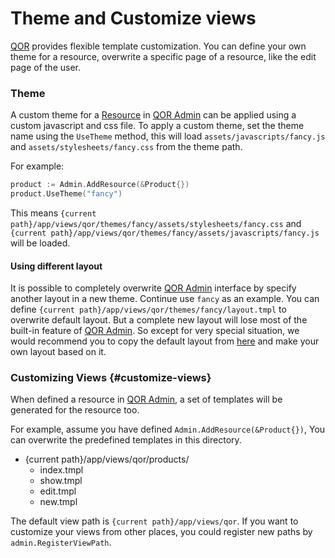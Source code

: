 # Theme and Customize views

[QOR](https://github.com/qor/qor) provides flexible template customization. You can define your own theme for a resource, overwrite a specific page of a resource, like the edit page of the user.

### Theme

A custom theme for a [Resource](../chapter2/resource-intro.md) in [QOR Admin](../chapter2/setup.md) can be applied using a custom javascript and css file. To apply a custom theme, set the theme name using the `UseTheme` method, this will load `assets/javascripts/fancy.js` and `assets/stylesheets/fancy.css` from the theme path.

For example:

```go
product := Admin.AddResource(&Product{})
product.UseTheme("fancy")
```

This means `{current path}/app/views/qor/themes/fancy/assets/stylesheets/fancy.css` and `{current path}/app/views/qor/themes/fancy/assets/javascripts/fancy.js` will be loaded.

#### Using different layout

It is possible to completely overwrite [QOR Admin](../chapter2/setup.md) interface by specify another layout in a new theme. Continue use `fancy` as an example. You can define `{current path}/app/views/qor/themes/fancy/layout.tmpl` to overwrite default layout. But a complete new layout will lose most of the built-in feature of [QOR Admin](../chapter2/setup.md). So except for very special situation, we would recommend you to copy the default layout from [here](https://github.com/qor/admin/blob/master/views/layout.tmpl) and make your own layout based on it.

### Customizing Views {#customize-views}

When defined a resource in [QOR Admin](../chapter2/setup.md), a set of templates will be generated for the resource too.

For example, assume you have defined `Admin.AddResource(&Product{})`, You can overwrite the predefined templates in this directory.

- {current path}/app/views/qor/products/
  - index.tmpl
  - show.tmpl
  - edit.tmpl
  - new.tmpl

The default view path is `{current path}/app/views/qor`. If you want to customize your views from other places, you could register new paths by `admin.RegisterViewPath`.
